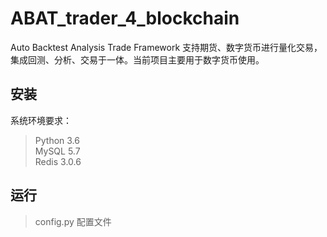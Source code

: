 # ABAT_trader_4_blockchain
Auto Backtest Analysis Trade Framework 支持期货、数字货币进行量化交易，集成回测、分析、交易于一体。当前项目主要用于数字货币使用。

## 安装
系统环境要求：
>Python 3.6 \
MySQL 5.7 \
Redis 3.0.6 

## 运行
> config.py 配置文件
